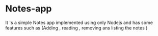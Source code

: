 # Notes-app
It 's a simple Notes app implemented using only Nodejs and has some features such as (Adding , reading , removing ans listing the notes ) 
